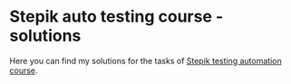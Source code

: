 # Stepik auto testing course - solutions

Here you can find my solutions for the tasks of [Stepik testing automation course](https://stepik.org/course/575/).
